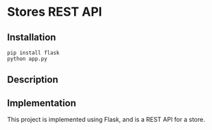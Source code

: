 # Stores REST API

## Installation

```
pip install flask
python app.py
```

## Description


## Implementation

This project is implemented using Flask, and is a REST API for a store.
